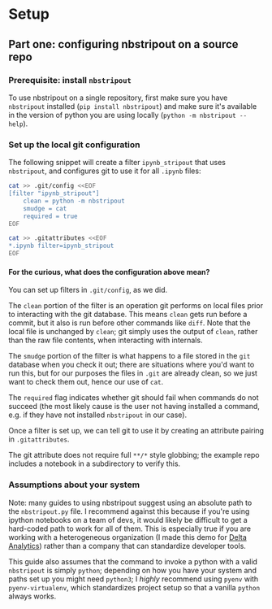 # Setup

## Part one: configuring nbstripout on a source repo

### Prerequisite: install `nbstripout`

To use nbstripout on a single repository, first make sure you have `nbstripout`
installed (`pip install nbstripout`) and make sure it's available in the
version of python you are using locally (`python -m nbstripout --help`).

### Set up the local git configuration

The following snippet will create a filter `ipynb_stripout` that uses
`nbstripout`, and configures git to use it for all `.ipynb` files:

```bash
cat >> .git/config <<EOF
[filter "ipynb_stripout"]
	clean = python -m nbstripout
	smudge = cat
	required = true
EOF

cat >> .gitattributes <<EOF
*.ipynb filter=ipynb_stripout
EOF
```

#### For the curious, what does the configuration above mean?

You can set up filters in `.git/config`, as we did.

The `clean` portion of the filter is an operation git performs on local
files prior to interacting with the git database. This means `clean` gets
run before a commit, but it also is run before other commands like `diff`.
Note that the local file is unchanged by `clean`; git simply uses the
output of `clean`, rather than the raw file contents, when interacting with
internals.

The `smudge` portion of the filter is what happens to a file stored in the
`git` database when you check it out; there are situations where you'd want to
run this, but for our purposes the files in `.git` are already clean, so we
just want to check them out, hence our use of `cat`.

The `required` flag indicates whether git should fail when commands do
not succeed (the most likely cause is the user not having installed a command,
e.g. if they have not installed `nbstripout` in our case).

Once a filter is set up, we can tell git to use it by creating an attribute
pairing in `.gitattributes`.

The git attribute does not require full `**/*` style globbing; the example
repo includes a notebook in a subdirectory to verify this.

### Assumptions about your system

Note: many guides to using nbstripout suggest using an absolute path to
the `nbstripout.py` file. I recommend against this because if you're using
ipython notebooks on a team of devs, it would likely be difficult to get
a hard-coded path to work for all of them. This is especially true if you
are working with a heterogeneous organization (I made this demo for
[Delta Analytics](deltanalytics.org)) rather than a company that can
standardize developer tools.

This guide also assumes that the command to invoke a python with a valid
`nbstripout` is simply `python`; depending on how you have your system and
paths set up you might need `python3`; I *highly* recommend using `pyenv` with
`pyenv-virtualenv`, which standardizes project setup so that a vanilla
`python` always works.
